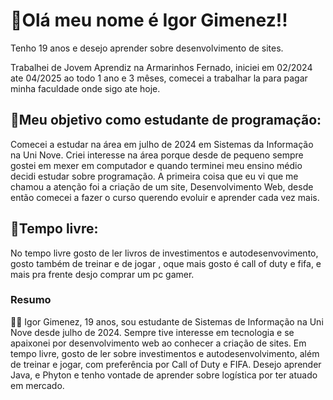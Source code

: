 # 🦾Olá meu nome é Igor Gimenez!!
Tenho 19 anos e desejo aprender sobre desenvolvimento de sites.

Trabalhei de Jovem Aprendiz na Armarinhos Fernado, iniciei em 02/2024 ate 04/2025 ao todo 1 ano e 3 mêses, comecei a trabalhar la para pagar minha faculdade onde sigo ate hoje.

## 🔗Meu objetivo como estudante de programação:
Comecei a estudar na área em julho de 2024 em Sistemas da Informação na Uni Nove. Criei interesse na área porque desde de pequeno sempre gostei em mexer em computador e quando terminei meu ensino médio decidi estudar sobre programação. A primeira coisa que eu vi que me chamou a atenção foi a criação de um site, Desenvolvimento Web, desde então comecei a fazer o curso querendo evoluir e aprender cada vez mais.

## 📲Tempo livre:
No tempo livre gosto de ler livros de investimentos e autodesenvovimento, gosto também de treinar e de jogar , oque mais gosto é call of duty e fifa, e mais pra frente desjo comprar um pc gamer.

### Resumo
🧑‍💻 Igor Gimenez, 19 anos, sou estudante de Sistemas de Informação na Uni Nove desde julho de 2024. Sempre tive interesse em tecnologia e se apaixonei por desenvolvimento web ao conhecer a criação de sites. Em tempo livre, gosto de ler sobre investimentos e autodesenvolvimento, além de treinar e jogar, com preferência por Call of Duty e FIFA.
Desejo aprender Java, e Phyton e tenho vontade de aprender sobre logística por ter atuado em mercado.
